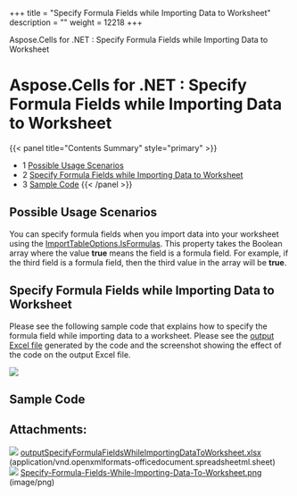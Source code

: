 +++
title = "Specify Formula Fields while Importing Data to Worksheet" 
description = "" 
weight = 12218 
+++

Aspose.Cells for .NET : Specify Formula Fields while Importing Data to Worksheet  

# Aspose.Cells for .NET : Specify Formula Fields while Importing Data to Worksheet


{{< panel title="Contents Summary" style="primary" >}}
*   1 [Possible Usage Scenarios](#SpecifyFormulaFieldswhileImportingDatatoWorksheet-PossibleUsageScenarios)
*   2 [Specify Formula Fields while Importing Data to Worksheet](#SpecifyFormulaFieldswhileImportingDatatoWorksheet-SpecifyFormulaFieldswhileImportingDatatoWorksheet)
*   3 [Sample Code](#SpecifyFormulaFieldswhileImportingDatatoWorksheet-SampleCode)
{{< /panel >}}
 

## Possible Usage Scenarios

You can specify formula fields when you import data into your worksheet using the [ImportTableOptions.IsFormulas](https://apireference.aspose.com/net/cells/aspose.cells/importtableoptions/properties/isformulas). This property takes the Boolean array where the value **true** means the field is a formula field. For example, if the third field is a formula field, then the third value in the array will be **true**.

## Specify Formula Fields while Importing Data to Worksheet

Please see the following sample code that explains how to specify the formula field while importing data to a worksheet. Please see the [output Excel file](https://docs2.aspose.com/cells/net/attachments/61542082/61767838.xlsx) generated by the code and the screenshot showing the effect of the code on the output Excel file.

![](https://docs2.aspose.com/cells/net/attachments/61542082/61767839.png)

## Sample Code

## Attachments:

![](https://docs2.aspose.com/cells/net/images/icons/bullet_blue.gif) [outputSpecifyFormulaFieldsWhileImportingDataToWorksheet.xlsx](https://docs2.aspose.com/cells/net/attachments/61542082/61767838.xlsx) (application/vnd.openxmlformats-officedocument.spreadsheetml.sheet)  
![](https://docs2.aspose.com/cells/net/images/icons/bullet_blue.gif) [Specify-Formula-Fields-While-Importing-Data-To-Worksheet.png](https://docs2.aspose.com/cells/net/attachments/61542082/61767839.png) (image/png)  

